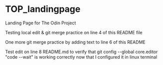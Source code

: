 # TOP_landingpage
Landing Page for The Odin Project

Testing local edit & git merge practice on line 4 of this README file

One more git merge practice by adding text to line 6 of this README

Test edit on line 8 README.md to verify that git config --global core.editor "code --wait" is working correctly now that I configured it in linux terminal

